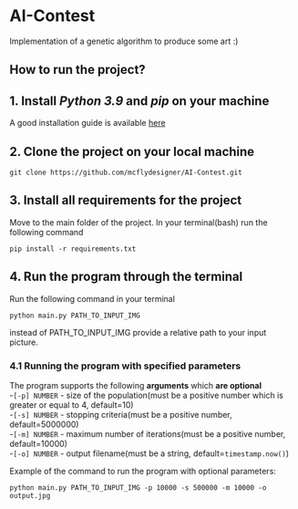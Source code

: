 # AI-Contest
Implementation of a genetic algorithm to produce some art :)

## How to run the project?

## 1. Install *Python 3.9* and *pip* on your machine
A good installation guide is available [here](https://phoenixnap.com/kb/how-to-install-python-3-windows)
## 2. Clone the project on your local machine
```
git clone https://github.com/mcflydesigner/AI-Contest.git
```
## 3. Install all requirements for the project
Move to the main folder of the project.
In your terminal(bash) run the following command
```
pip install -r requirements.txt
```
## 4. Run the program through the terminal
Run the following command in your terminal
```
python main.py PATH_TO_INPUT_IMG
```
instead of PATH_TO_INPUT_IMG provide a relative path to your input picture.

### 4.1 Running the program with specified parameters  
The program supports the following **arguments** which **are optional**  
-`[-p] NUMBER` - size of the population(must be a positive number which is greater or equal to 4, default=10)  
-`[-s] NUMBER` - stopping criteria(must be a positive number, default=5000000)  
-`[-m] NUMBER` - maximum number of iterations(must be a positive number, default=10000)  
-`[-o] NUMBER` - output filename(must be a string, default=`timestamp.now()`)  

Example of the command to run the program with optional parameters:
```
python main.py PATH_TO_INPUT_IMG -p 10000 -s 500000 -m 10000 -o output.jpg
```
